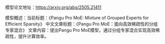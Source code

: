 模型论文地址：https://arxiv.org/abs/2505.21411

模型概述：当前标题：《Pangu Pro MoE: Mixture of Grouped Experts for Efficient Sparsity》
中文文章标题：《Pangu Pro MoE：面向高效稀疏性的分组专家混合》
文章内容：提出Pangu Pro MoE模型，通过分组专家混合实现高效稀疏性，提升计算效率。
